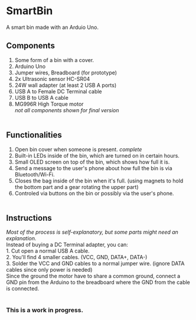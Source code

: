 # SmartBin <br/>
A smart bin made with an Arduio Uno.
## **Components** <br/>
  1. Some form of a bin with a cover.
  2. Arduino Uno <br/>
  3. Jumper wires, Breadboard (for prototype) <br/>
  4. 2x Ultrasonic sensor HC-SR04 <br/>
  5. 24W wall adapter (at least 2 USB A ports) <br/>
  6. USB A to Female DC Terminal cable <br/>
  7. USB B to USB A cable <br/>
  8. MG996R High Torque motor <br/>
     *not all components shown for final version* <br/> <br/>
## **Functionalities** <br/>
  1. Open bin cover when someone is present. *complete* <br/>
  2. Built-in LEDs inside of the bin, which are turned on in certain hours. <br/>
  3. Small OLED screen on top of the bin, which shows how full it is. <br/>
  4. Send a message to the user's phone about how full the bin is via Bluetooth/Wi-Fi. <br/>
  5. Closes the bag inside of the bin when it's full. (using magnets to hold the bottom part and a gear rotating the upper part) <br/>
  6. Controled via buttons on the bin or possibly via the user's phone. <br/> <br/>
## **Instructions** <br/>
  *Most of the process is self-explanatory, but some parts might need an explanation.* <br/>
  Instead of buying a DC Terminal adapter, you can: <br/>
    1. Cut open a normal USB A cable. <br/>
    2. You'll find 4 smaller cables. (VCC, GND, DATA+, DATA-) <br/>
    3. Solder the VCC and GND cables to a normal jumper wire. (ignore DATA cables since only power is needed) <br/>
  Since the ground the motor have to share a common ground, connect a GND pin from the Arduino to the breadboard where the GND from the cable is connected. <br/> <br/>
### This is a work in progress.
